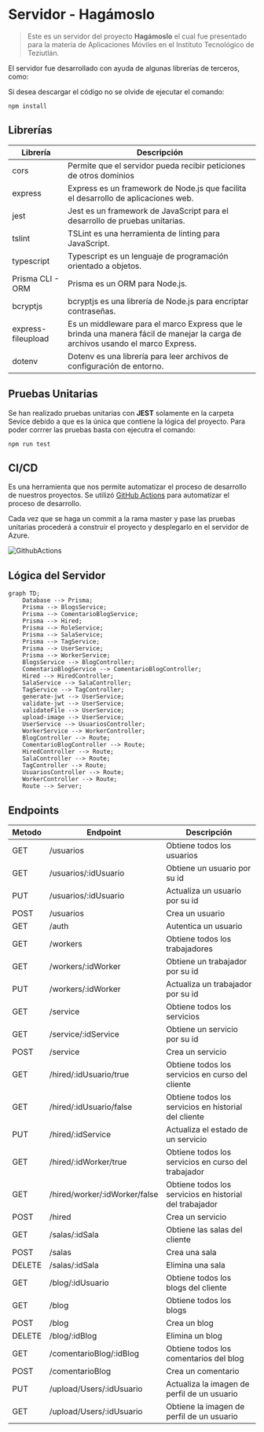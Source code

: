 #   Servidor - Hagámoslo
>  Este es un servidor del proyecto **Hagámoslo** el cual fue presentado para la materia de Aplicaciones Móviles en el Instituto Tecnológico de Teziutlán.

El servidor fue desarrollado con ayuda de algunas librerías de terceros, como:

Si desea descargar el código no se olvide de ejecutar el comando:

    npm install

## Librerías

| Librería     | Descripción  |
| -----------  | ----------- |
| cors      |   Permite que el servidor pueda recibir peticiones de otros dominios |
| express   |   Express es un framework de Node.js que facilita el desarrollo de aplicaciones web. |
| jest      |   Jest es un framework de JavaScript para el desarrollo de pruebas unitarias. |
| tslint    |   TSLint es una herramienta de linting para JavaScript. |
| typescript|   Typescript es un lenguaje de programación orientado a objetos. |
| Prisma CLI - ORM | Prisma es un ORM para Node.js. |
| bcryptjs  |   bcryptjs es una librería de Node.js para encriptar contraseñas. |
| express-fileupload | Es un middleware para el marco Express que le brinda una manera fácil de manejar la carga de archivos usando el marco Express. |
| dotenv |   Dotenv es una librería para leer archivos de configuración de entorno. |

## Pruebas Unitarias

Se han realizado pruebas unitarias con **JEST** solamente en la carpeta Sevice debido a que es la única que contiene la lógica del proyecto.
Para poder corrrer las pruebas basta con ejecutra el comando:

    npm run test

## CI/CD
Es una herramienta que nos permite automatizar el proceso de desarrollo de nuestros proyectos.
Se utilizó [GitHub Actions](https://docs.github.com/en/actions) para automatizar el proceso de desarrollo.

Cada vez que se haga un commit a la rama master y pase las pruebas unitarias procederá a construir el proyecto y desplegarlo en el servidor de Azure.

![GithubActions](https://docs.microsoft.com/es-mx/azure/architecture/solution-ideas/media/devsecops-in-github-data-flow.png)

## Lógica del Servidor
```mermaid
graph TD;
    Database --> Prisma;
    Prisma --> BlogsService;
    Prisma --> ComentarioBlogService;
    Prisma --> Hired;
    Prisma --> RoleService;
    Prisma --> SalaService;
    Prisma --> TagService;
    Prisma --> UserService;
    Prisma --> WorkerService;
    BlogsService --> BlogController;
    ComentarioBlogService --> ComentarioBlogController;
    Hired --> HiredController;
    SalaService --> SalaController;
    TagService --> TagController;
    generate-jwt --> UserService;
    validate-jwt --> UserService;
    validateFile --> UserService;
    upload-image --> UserService; 
    UserService --> UsuariosController;
    WorkerService --> WorkerController;
    BlogController --> Route;
    ComentarioBlogController --> Route;
    HiredController --> Route;
    SalaController --> Route;
    TagController --> Route;
    UsuariosController --> Route;
    WorkerController --> Route;
    Route --> Server;
```

## Endpoints
| Metodo | Endpoint | Descripción |
| -----------  | ----------- | ----------- |
| GET | /usuarios | Obtiene todos los usuarios |
| GET | /usuarios/:idUsuario  | Obtiene un usuario por su id |
| PUT | /usuarios/:idUsuario  | Actualiza un usuario por su id |
| POST | /usuarios | Crea un usuario |
| GET | /auth | Autentica un usuario |
| GET | /workers | Obtiene todos los trabajadores |
| GET | /workers/:idWorker  | Obtiene un trabajador por su id |
| PUT | /workers/:idWorker  | Actualiza un trabajador por su id |
| GET | /service | Obtiene todos los servicios |
| GET | /service/:idService  | Obtiene un servicio por su id |
| POST | /service | Crea un servicio |
| GET | /hired/:idUsuario/true | Obtiene todos los servicios en curso del cliente |
| GET | /hired/:idUsuario/false | Obtiene todos los servicios en historial del cliente |
| PUT | /hired/:idService | Actualiza el estado de un servicio |
| GET | /hired/:idWorker/true | Obtiene todos los servicios en curso del trabajador |
| GET | /hired/worker/:idWorker/false | Obtiene todos los servicios en historial del trabajador |
| POST | /hired | Crea un servicio |
| GET | /salas/:idSala | Obtiene las salas del cliente |
| POST | /salas | Crea una sala |
| DELETE | /salas/:idSala | Elimina una sala |
| GET | /blog/:idUsuario | Obtiene todos los blogs del cliente |
| GET | /blog | Obtiene todos los blogs |
| POST | /blog | Crea un blog |
| DELETE | /blog/:idBlog | Elimina un blog |
| GET | /comentarioBlog/:idBlog | Obtiene todos los comentarios del blog |
| POST | /comentarioBlog | Crea un comentario |
| PUT | /upload/Users/:idUsuario | Actualiza la imagen de perfil de un usuario |
| GET | /upload/Users/:idUsuario | Obtiene la imagen de perfil de un usuario |